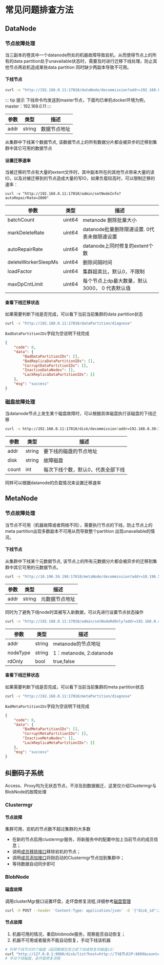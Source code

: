 # 常见问题排查方法

## DataNode

### 节点故障处理
当三副本的卷其中一个datanode所处的机器故障导致宕机，从而使得节点上的所有的data partition处于unavailable状态时，需要及时进行迁移下线处理，防止其他节点再宕机造成某些data partition 同时缺少两副本导致不可用。
#### 下线节点
```bash
curl -v "http://192.168.0.11:17010/dataNode/decommission?addr=192.168.0.33:17310"
```

::: tip 提示
下线命令均发送到master节点，下面均已单机docker环境为例，master：192.168.0.11
:::

| 参数   | 类型     | 描述     |
|------|--------|--------|
| addr | string | 数据节点地址 |

从集群中下线某个数据节点, 该数据节点上的所有数据分片都会被异步的迁移到集群中其它可用的数据节点

#### 设置迁移速率
当被迁移的节点有大量的extent文件时，其中副本所在的其他节点带来大量的读IO，以及对被迁移到的节点造成大量的写IO，如果负载较高时，可以限制迁移的速率：

```shell
curl -v "http://192.168.0.11:17010/admin/setNodeInfo?autoRepairRate=2000"
```

| 参数                  | 类型     | 描述                          |
|---------------------|--------|-----------------------------|
| batchCount          | uint64 | metanode 删除批量大小             |
| markDeleteRate      | uint64 | datanode批量删除限速设置. 0代表未做限速设置 |
| autoRepairRate      | uint64 | datanode上同时修复的extent个数      |
| deleteWorkerSleepMs | uint64 | 删除间隔时间                      |
| loadFactor          | uint64 | 集群超卖比，默认0，不限制               |
| maxDpCntLimit       | uint64 | 每个节点上dp最大数量，默认3000， 0 代表默认值 |

#### 查看下线迁移状态
如果需要判断下线是否完成，可以看下当前当前集群的data partition状态

```bash
curl -v "http://192.168.0.11:17010/dataPartition/diagnose"
```

`BadDataPartitionIDs`字段为空说明下线完成

```json
{
    "code": 0,
    "data": {
        "BadDataPartitionIDs": [],
        "BadReplicaDataPartitionIDs": [],
        "CorruptDataPartitionIDs": [],
        "InactiveDataNodes": [],
        "LackReplicaDataPartitionIDs": []
    },
    "msg": "success"
}
```

### 磁盘故障处理
当datanode节点上发生某个磁盘故障时，可以根据具体磁盘执行该磁盘的下线迁移

```bash
curl -v http://192.168.0.11:17010/disk/decommission?addr=192.168.0.30:17310&disk=/path/to/disk/dir"
```


| 参数    | 类型     | 描述                |
|-------|--------|-------------------|
| addr  | string | 要下线的磁盘的节点地址       |
| disk  | string | 故障磁盘              |
| count | int    | 每次下线个数，默认0，代表全部下线 |

同样可以根据datanode的负载情况来设置迁移速率

## MetaNode
### 节点故障处理
当节点不可用（机器故障或者网络不同），需要执行节点的下线，防止节点上的meta partition出现多数副本不可用从而导致整个partition 出现unavailable的情况。
#### 下线节点
从集群中下线某个元数据节点, 该节点上的所有元数据分片都会被异步的迁移到集群中其它可用的元数据节点。

```bash
curl -v "http://10.196.59.198:17010/metaNode/decommission?addr=10.196.59.202:17210"
```

| 参数   | 类型     | 描述      |
|------|--------|---------|
| addr | string | 元数据节点地址 |

同时为了避免下线node时其被写入新数据，可以先进行设置节点状态操作

```bash
curl -v "http://192.168.0.11:17010/admin/setNodeRdOnly?addr=192.168.0.40:17210&nodeType=1&rdOnly=true"
```

| 参数       | 类型     | 描述                     |
|----------|--------|------------------------|
| addr     | string | metanode的节点地址          |
| nodeType | string | 1：metanode, 2:datanode |
| rdOnly   | bool   | true,false             |

#### 查看下线迁移状态
如果需要判断下线是否完成，可以看下当前当前集群的meta partition状态

```bash
curl -v "http://192.168.0.11:17010/metaPartition/diagnose"
```

`BadMetaPartitionIDs`字段为空说明下线完成

```json
{
    "code": 0,
    "data": {
        "BadMetaPartitionIDs": [],
        "CorruptMetaPartitionIDs": [],
        "InactiveMetaNodes": [],
        "LackReplicaMetaPartitionIDs": []
    },
    "msg": "success"
}
```

## 纠删码子系统

Access、Proxy均为无状态节点，不涉及到数据搬迁，这里仅介绍Clustermgr与BlobNode的故障处理

### Clustermgr

#### 节点故障
集群可用，宕机的节点数不超过集群的大多数
- 在新的节点启用clustermgr服务，将新服务中的配置中加上当前节点的成员信息；
- 调用[成员移除接口](../admin-api/blobstore/cm.md)移除宕机的节点；
- 调用[成员添加接口](../admin-api/blobstore/cm.md)将刚启动的Clustermgr节点加到集群中；
- 等待数据自动同步即可

### BlobNode

#### 磁盘故障

调用clusterMgr接口设置坏盘，走坏盘修复流程,详细参考[磁盘管理](admin-api/blobstore/cm.md)

```bash
curl -X POST --header 'Content-Type: application/json' -d '{"disk_id":2,"status":2}' "http://127.0.0.1:9998/disk/set"
```

#### 节点故障
1. 机器可用的情况，重启blobnode服务，观察能否自动恢复；
2. 机器不可用或者服务不能自动恢复，手动下线该机器

```bash
# 列举下线节点的个磁盘（返回数据包含之前下线或修复的磁盘id）
curl "http://127.0.0.1:9998/disk/list?host=http://下线节点IP:8899&count=XX"
# 手动下线磁盘，走坏盘修复流程
```


